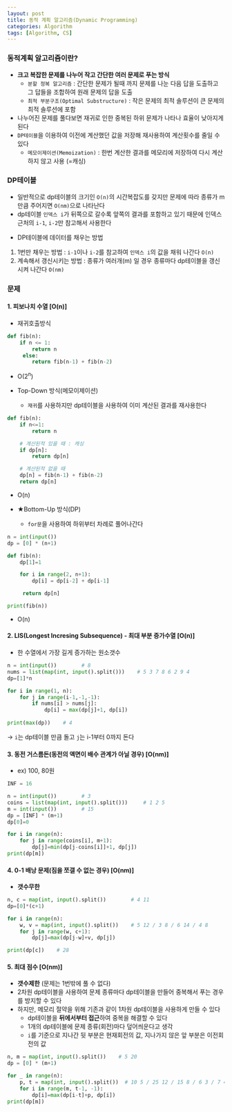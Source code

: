 ```yaml
---
layout: post
title: 동적 계획 알고리즘(Dynamic Programming)
categories: Algorithm
tags: [Algorithm, CS]
---
```


### 동적계획 알고리즘이란?
- **크고 복잡한 문제를 나누어 작고 간단한 여러 문제로 푸는 방식**
    - `분할 정복 알고리즘` : 간단한 문제가 될때 까지 문제를 나눈 다음 답을 도출하고 그 답들을 조합하여 원래 문제의 답을 도출
    - `최적 부분구조(Optimal Substructure)` : 작은 문제의 최적 솔루션이 큰 문제의 최적 솔루션에 포함
- 나누어진 문제를 풀다보면 재귀로 인한 중복된 하위 문제가 나타나 효율이 낮아지게 된다
- `DP테이블`을 이용하여 이전에 계산했던 값을 저장해 재사용하여 계산횟수를 줄일 수 있다
    - `메모이제이션(Memoization)` : 한번 계산한 결과를 메모리에 저장하여 다시 계산하지 않고 사용 (=캐싱)

### DP테이블
- 일반적으로 dp테이블의 크기인 `O(n)`의 시간복잡도를 갖지만 문제에 따라 종류가 m만큼 주어지면 `O(nm)`으로 나타난다
- dp테이블 `인덱스 i`가 뒤쪽으로 갈수록 앞쪽의 결과를 포함하고 있기 때문에 인덱스 근처의 `i-1`, `i-2`만 참고해서 사용한다

* DP테이블에 데이터를 채우는 방법
1. 1번만 채우는 방법 : `i-1`이나 `i-2`를 참고하여 `인덱스 i`의 값을 채워 나간다 `O(n)`
2. 계속해서 갱신시키는 방법 : 종류가 여러개(m) 일 경우 종류마다 dp테이블을 갱신시켜 나간다 `O(nm)`

### 문제
#### 1\. 피보나치 수열 [O(n)]

- 재귀호출방식

```python
def fib(n):
    if n <= 1: 
        return n
     else:
        return fib(n-1) + fib(n-2)
```
- O(2<sup>n</sup>)

- Top-Down 방식(메모이제이션)
  - `재귀`를 사용하지만 dp테이블을 사용하여 이미 계산된 결과를 재사용한다

```python
def fib(n):
    if n<=1:
        return n

    # 계산된적 있을 때 : 캐싱
    if dp[n]:
        return dp[n]

    # 계산된적 없을 때
    dp[n] = fib(n-1) + fib(n-2)
    return dp[n]
```
- O(n)

- ★Bottom-Up 방식(DP)
  - `for문`을 사용하여 하위부터 차례로 풀어나간다

```python
n = int(input())
dp = [0] * (n+1)

def fib(n):
    dp[1]=1

    for i in range(2, n+1):
        dp[i] = dp[i-2] + dp[i-1]

     return dp[n]

print(fib(n))
```
- O(n)


#### 2\. LIS(Longest Incresing Subsequence) - 최대 부분 증가수열   [O(n)]
  - 한 수열에서 가장 길게 증가하는 원소갯수 

```python
n = int(input())        # 8
nums = list(map(int, input().split()))    # 5 3 7 8 6 2 9 4
dp=[1]*n

for i in range(1, n):
    for j in range(i-1,-1,-1):
        if nums[i] > nums[j]:
            dp[i] = max(dp[j]+1, dp[i])
    
print(max(dp))    # 4
```
→ `i`는 dp테이블 만큼 돌고 `j`는 i-1부터 0까지 돈다  


#### 3\. 동전 거스름돈(동전의 액면이 배수 관계가 아닐 경우)   [O(nm)]
   - ex) 100, 80원

```python
INF = 16

n = int(input())        # 3
coins = list(map(int, input().split()))     # 1 2 5
m = int(input())        # 15
dp = [INF] * (m+1)
dp[0]=0

for i in range(n):
    for j in range(coins[i], m+1):
        dp[j]=min(dp[j-coins[i]]+1, dp[j])
print(dp[m])
```


#### 4\. 0-1 배낭 문제(짐을 쪼갤 수 없는 경우)        [O(nm)]
- **갯수무한**

```python
n, c = map(int, input().split())        # 4 11
dp=[0]*(c+1)

for i in range(n):
    w, v = map(int, input().split())    # 5 12 / 3 8 / 6 14 / 4 8
    for j in range(w, c+1):
        dp[j]=max(dp[j-w]+v, dp[j])

print(dp[c])    # 28
```

#### 5\. 최대 점수        [O(nm)]
- **갯수제한** (문제는 1번밖에 풀 수 없다)
- 2차원 dp테이블을 사용하여 문제 종류마다 dp테이블을 만들어 중복해서 푸는 경우를 방지할 수 있다
- 하지만, 메모리 절약을 위해 기존과 같이 1차원 dp테이블을 사용하게 만들 수 있다
  - dp테이블을 **뒤에서부터 접근**하여 중복을 해결할 수 있다
  - 1개의 dp테이블에 문제 종류(회전)마다 덮어씌운다고 생각
  - `i`를 기준으로 지나간 뒷 부분은 현재회전의 값, 지나가지 않은 앞 부분은 이전회전의 값

```python
n, m = map(int, input().split())    # 5 20
dp = [0] * (m+1)

for _ in range(n):
    p, t = map(int, input().split())  # 10 5 / 25 12 / 15 8 / 6 3 / 7 4
    for i in range(m, t-1, -1):
        dp[i]=max(dp[i-t]+p, dp[i])
print(dp[m])
```